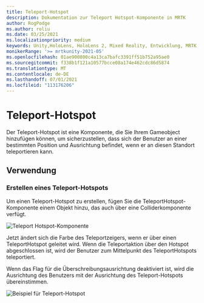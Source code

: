 ```yaml
---
title: Teleport-Hotspot
description: Dokumentation zur Teleport Hotspot-Komponente in MRTK
author: RogPodge
ms.author: roliu
ms.date: 03/25/2021
ms.localizationpriority: medium
keywords: Unity,HoloLens, HoloLens 2, Mixed Reality, Entwicklung, MRTK, Teleport-System, Teleport-Hotspot
monikerRange: '>= mrtkunity-2021-05'
ms.openlocfilehash: 01ae900800c4a13ca7bafc3391ff51b752a95ae0
ms.sourcegitcommit: f338b1f121a10577bcce08a174e462cdc86d5874
ms.translationtype: MT
ms.contentlocale: de-DE
ms.lasthandoff: 07/01/2021
ms.locfileid: "113176206"
---
```

# <a name="teleport-hotspot"></a>Teleport-Hotspot

Der Teleport-Hotspot ist eine Komponente, die Sie Ihrem Gameobject hinzufügen können, um sicherzustellen, dass sich der Benutzer an einer bestimmten Position und Ausrichtung befindet, wenn er an diesen Standort teleportieren kann.

## <a name="usage"></a>Verwendung

### <a name="how-to-create-a-teleport-hotspot"></a>Erstellen eines Teleport-Hotspots

Um einen Teleport-Hotspot zu erstellen, fügen Sie die TeleportHotspot-Komponente einem Objekt hinzu, das auch über eine Colliderkomponente verfügt. 

![Teleport Hotspot-Komponente](../images/teleport/TeleportHotspotComponent.png)

Jetzt ändert sich die Farbe des Teleportzeigers, wenn er über einen TeleportHotspot geleitet wird. Wenn die Teleportaktion über den Hotspot abgeschlossen ist, wird der Benutzer zum Mittelpunkt des TeleportHotspots teleportiert.

Wenn das Flag für die Überschreibungsausrichtung deaktiviert ist, wird die Ausrichtung des Benutzers mit der Ausrichtung des Teleport-Hotspots übereinstimmen.

![Beispiel für Teleport-Hotspot](../images/teleport/TeleportHotspotExample.gif)
